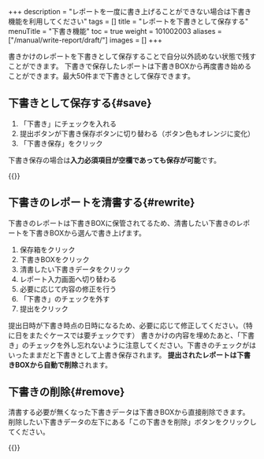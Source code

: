 +++
description = "レポートを一度に書き上げることができない場合は下書き機能を利用してください"
tags = []
title = "レポートを下書きとして保存する"
menuTitle = "下書き機能"
toc = true
weight = 101002003
aliases = ["/manual/write-report/draft/"]
images = []
+++

書きかけのレポートを下書きとして保存することで自分以外読めない状態で残すことができます。
下書きで保存したレポートは下書きBOXから再度書き始めることができます。最大50件まで下書きとして保存できます。

## 下書きとして保存する{#save}

1. 「下書き」にチェックを入れる
1. 提出ボタンが下書き保存ボタンに切り替わる（ボタン色もオレンジに変化）
1. 「下書き保存」をクリック

下書き保存の場合は**入力必須項目が空欄であっても保存が可能**です。

{{<appscreen filename="report-draft-save" title="レポートを作成する際に、「下書き」にチェックを入れて保存すると下書きBOXに保存されます">}}

## 下書きのレポートを清書する{#rewrite}

下書きのレポートは下書きBOXに保管されてるため、清書したい下書きのレポートを下書きBOXから選んで書き上げます。

1. 保存箱をクリック
1. 下書きBOXをクリック
1. 清書したい下書きデータをクリック
1. レポート入力画面へ切り替わる
1. 必要に応じて内容の修正を行う
1. 「下書き」のチェックを外す
1. 提出をクリック

提出日時が下書き時点の日時になるため、必要に応じて修正してください。（特に日をまたぐケースでは要チェックです）
書きかけの内容を埋めたあと、「下書き」のチェックを外し忘れないように注意してください。下書きのチェックがはいったままだと下書きとして上書き保存されます。
**提出されたレポートは下書きBOXから自動で削除**されます。

## 下書きの削除{#remove}

清書する必要が無くなった下書きデータは下書きBOXから直接削除できます。
削除したい下書きデータの左下にある「この下書きを削除」ボタンをクリックしてください。

{{<appscreen filename="draft-delete" title="下書きレポートを削除">}}
